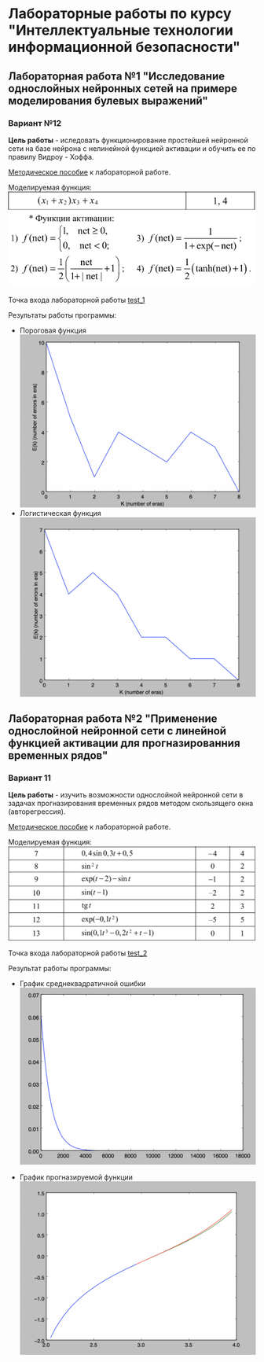 # Лабораторные работы по курсу "Интеллектуальные технологии информационной безопасности"

## Лабораторная работа №1 "Исследование однослойных нейронных сетей на примере моделирования булевых выражений"
### Вариант №12

**Цель работы** - иследовать функционирование простейшей нейронной сети на базе нейрона с нелинейной функцией активации и обучить ее по правилу Видроу - Хоффа.

[Методическое пособие](study_guides/MetodichkaII_2017.pdf) к лабораторной работе.

Моделируемая функция:
![Function](images/BooleanFunction.png)
![Activation](images/ActivationFunction.png)
 
Точка входа лабораторной работы [test_1](src/test/java/Lab_1.java)

Результаты работы программы:

* Пороговая функция
![graph_1](images/graph_1.png)
* Логистическая функция
![graph_2](images/graph_2.png)

## Лабораторная работа №2 "Применение однослойной нейронной сети с линейной функцией активации для прогназированния временных рядов"
### Вариант 11
**Цель работы** - изучить возможности однослойной нейронной сети в задачах прогназирования временных рядов методом скользящего окна (авторегрессия).

[Методическое пособие](study_guides/MetodichkaII_2017.pdf) к лабораторной работе.

Моделируемая функция:
![Моделируемая фунция](images/ExtrapolationFunction.png)

Точка входа лабораторной работы [test_2](src/test/java/Lab_2.java)

Результат работы программы:

* График среднеквадратичной ошибки
![error](images/errorAverage.png)

* График прогназируемой функции
![extrapolation](images/extrapolation.png)
